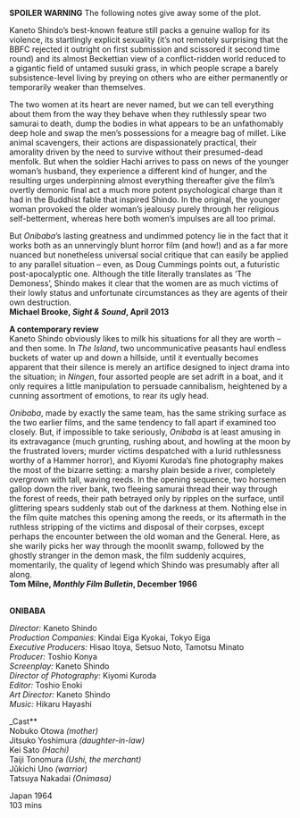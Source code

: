 

**SPOILER WARNING** The following notes give away some of the plot.

Kaneto Shindo’s best-known feature still packs a genuine wallop for its violence, its startlingly explicit sexuality (it’s not remotely surprising that the BBFC rejected it outright on first submission and scissored it second time round) and its almost Beckettian view of a conflict-ridden world reduced to a gigantic field of untamed susuki grass, in which people scrape a barely subsistence-level living by preying on others who are either permanently or temporarily weaker than themselves.

The two women at its heart are never named, but we can tell everything about them from the way they behave when they ruthlessly spear two samurai to death, dump the bodies in what appears to be an unfathomably deep hole and swap the men’s possessions for a meagre bag of millet. Like animal scavengers, their actions are dispassionately practical, their amorality driven by the need to survive without their presumed-dead menfolk. But when the soldier Hachi arrives to pass on news of the younger woman’s husband, they experience a different kind of hunger, and the resulting urges underpinning almost everything thereafter give the film’s overtly demonic final act a much more potent psychological charge than it had in the Buddhist fable that inspired Shindo. In the original, the younger woman provoked the older woman’s jealousy purely through her religious self-betterment, whereas here both women’s impulses are all too primal.

But _Onibaba_’s lasting greatness and undimmed potency lie in the fact that it works both as an unnervingly blunt horror film (and how!) and as a far more nuanced but nonetheless universal social critique that can easily be applied to any parallel situation – even, as Doug Cummings points out, a futuristic post-apocalyptic one. Although the title literally translates as ‘The Demoness’, Shindo makes it clear that the women are as much victims of their lowly status and unfortunate circumstances as they are agents of their own destruction.  
**Michael Brooke, _Sight & Sound_, April 2013**

**A contemporary review**  
Kaneto Shindo obviously likes to milk his situations for all they are worth – and then some. In _The Island_, two uncommunicative peasants haul endless buckets of water up and down a hillside, until it eventually becomes apparent that their silence is merely an artifice designed to inject drama into the situation; in _Ningen_, four assorted people are set adrift in a boat, and it only requires a little manipulation to persuade cannibalism, heightened by a cunning assortment of emotions, to rear its ugly head.

_Onibaba_, made by exactly the same team, has the same striking surface as the two earlier films, and the same tendency to fall apart if examined too closely. But, if impossible to take seriously, _Onibaba_ is at least amusing in its extravagance (much grunting, rushing about, and howling at the moon by the frustrated lovers; murder victims despatched with a lurid ruthlessness worthy of a Hammer horror), and Kiyomi Kuroda’s fine photography makes the most of the bizarre setting: a marshy plain beside a river, completely overgrown with tall, waving reeds. In the opening sequence, two horsemen gallop down the river bank, two fleeing samurai thread their way through the forest of reeds, their path betrayed only by ripples on the surface, until glittering spears suddenly stab out of the darkness at them. Nothing else in the film quite matches this opening among the reeds, or its aftermath in the ruthless stripping of the victims and disposal of their corpses, except perhaps the encounter between the old woman and the General. Here, as she warily picks her way through the moonlit swamp, followed by the ghostly stranger in the demon mask, the film suddenly acquires, momentarily, the quality of legend which Shindo was presumably after all along.  
**Tom Milne, _Monthly Film Bulletin_, December 1966**
<br><br>

**ONIBABA**<br>

_Director:_ Kaneto Shindo<br>
_Production Companies:_ Kindai Eiga Kyokai,  Tokyo Eiga<br>
_Executive Producers:_ Hisao Itoya,  Setsuo Noto, Tamotsu Minato<br>
_Producer:_ Toshio Konya<br>
_Screenplay:_ Kaneto Shindo<br>
_Director of Photography:_ Kiyomi Kuroda<br>
_Editor:_ Toshio Enoki<br>
_Art Director:_ Kaneto Shindo<br>
_Music:_ Hikaru Hayashi<br>

_Cast**<br>
Nobuko Otowa _(mother)_<br>
Jitsuko Yoshimura _(daughter-in-law)_<br>
Kei Sato _(Hachi)_<br>
Taiji Tonomura _(Ushi, the merchant)_<br>
Jûkichi Uno _(warrior)_<br>
Tatsuya Nakadai _(Onimasa)_<br>

Japan 1964<br>
103 mins
<br><br>
<!--stackedit_data:
eyJoaXN0b3J5IjpbLTUyNzkyMzU4NV19
-->